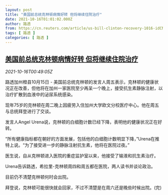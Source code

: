 ```yaml
---
layout: post
title: "美国前总统克林顿病情好转 但将继续住院治疗"
date: 2021-10-16T01:01:02.000Z
author: 路透
from: https://cn.reuters.com/article/us-bill-clinton-recovery-1016-idCNKBS2H601B
tags: [ 路透 ]
categories: [ 路透 ]
---
```

<!--1634346062000-->
[美国前总统克林顿病情好转 但将继续住院治疗](https://cn.reuters.com/article/us-bill-clinton-recovery-1016-idCNKBS2H601B)
------

<div>
<div><i>2021-10-16T00:49:05Z</i></div><p>路透加州橙县10月15日 - 美国前总统克林顿的发言人周五表示，克林顿的健康状况正在改善，但他将在加州一家医院至少再呆一个晚上，接受抗生素静脉注射，以治疗扩散到血液中的泌尿系统感染。</p><p>现年75岁的克林顿在周二晚上因疲劳入住加州大学欧文分校医疗中心。他在周五与总统拜登进行了交谈。</p><p>发言人Angel Urena说，克林顿的白细胞计数已经下降，表明他的健康状况正在好转。</p><p>“所有健康指标都在朝好的方面发展，包括他的白细胞计数明显下降，”Urena在推特上说。“为了接受进一步的静脉注射抗生素，他将在医院过夜。”</p><p>医生说，自从克林顿进入医院的重症监护室以来，他接受了输液和抗生素治疗。</p><p>Urena告诉路透，希拉里-克林顿周四和周五都在医院，两人读书并谈论政治。</p><p>目前仍不清楚克林顿何时会出院。</p><p>拜登说，克林顿可能很快就会回家，不过不清楚是在周六还是晚些时候出院。(完)</p>
</div>
